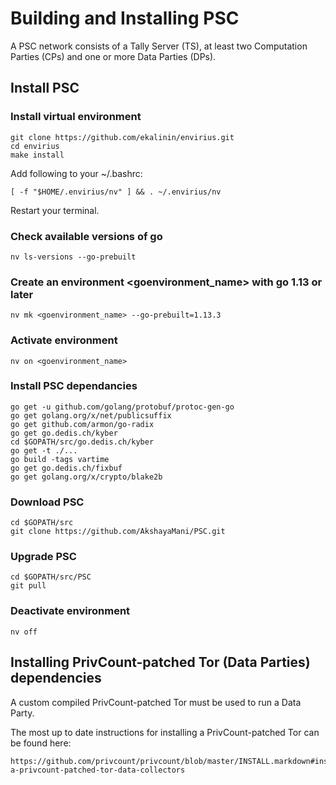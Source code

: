 # Building and Installing PSC

A PSC network consists of a Tally Server (TS), at least two Computation Parties (CPs) and one or more Data Parties (DPs). 

## Install PSC

### Install virtual environment

    git clone https://github.com/ekalinin/envirius.git
    cd envirius
    make install

Add following to your ~/.bashrc:

    [ -f "$HOME/.envirius/nv" ] && . ~/.envirius/nv

Restart your terminal.

### Check available versions of go

    nv ls-versions --go-prebuilt

### Create an environment <goenvironment_name> with go 1.13 or later

    nv mk <goenvironment_name> --go-prebuilt=1.13.3

### Activate environment

    nv on <goenvironment_name>

### Install PSC dependancies

    go get -u github.com/golang/protobuf/protoc-gen-go
    go get golang.org/x/net/publicsuffix
    go get github.com/armon/go-radix
    go get go.dedis.ch/kyber
    cd $GOPATH/src/go.dedis.ch/kyber
    go get -t ./...
    go build -tags vartime
    go get go.dedis.ch/fixbuf
    go get golang.org/x/crypto/blake2b

### Download PSC

    cd $GOPATH/src
    git clone https://github.com/AkshayaMani/PSC.git

### Upgrade PSC

    cd $GOPATH/src/PSC
    git pull

### Deactivate environment

    nv off

## Installing PrivCount-patched Tor (Data Parties) dependencies

A custom compiled PrivCount-patched Tor must be used to run a Data Party. 

The most up to date instructions for installing a PrivCount-patched Tor can be found here:

    https://github.com/privcount/privcount/blob/master/INSTALL.markdown#installing-a-privcount-patched-tor-data-collectors

<!---
### Tor Dependencies

    Debian/Ubuntu:  libssl-dev libevent-dev
    Other Linux:    libssl libssl-dev libevent libevent-devel

### Tor Dependencies

#### Linux Sandbox (Optional)

    Debian/Ubuntu:  libseccomp-dev
    Other Linux:    libseccomp2 libseccomp-devel

#### Linux Capabilities (Optional)

    Debian/Ubuntu:  libcap-dev
    Other Linux:    libcap libcap-devel


#### Linux systemd notifications (Required if using systemd)

    Debian/Ubuntu:  libsystemd-dev pkg-config
    ./configure --enable-systems

#### scrypt Control Port Password Encryption (Optional)

    Debian/Ubuntu:  libscrypt-dev
    Other Linux:    libscrypt-devel

### Building Tor

Tor builds with --prefix=/usr/local by default. Perform the following steps to install a privcount-patched tor in /usr/local:

    git clone https://github.com/privcount/tor.git tor-privcount
    cd tor-privcount
    git checkout origin/privcount
    ./autogen.sh
    ./configure --disable-asciidoc --prefix=/usr/local
    make
    sudo make install
-->
